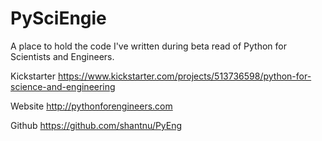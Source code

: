 PySciEngie
============
A place to hold the code I've written during beta read of Python for Scientists and Engineers. 

Kickstarter
https://www.kickstarter.com/projects/513736598/python-for-science-and-engineering

Website 
http://pythonforengineers.com

Github
https://github.com/shantnu/PyEng
